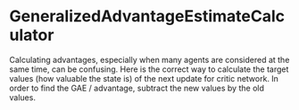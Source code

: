# GeneralizedAdvantageEstimateCalculator
Calculating advantages, especially when many agents are considered at the same time, can be confusing.
Here is the correct way to calculate the target values (how valuable the state is) of the next update for critic network. In order to find the GAE / advantage, subtract the new values by the old values.
